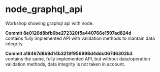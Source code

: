 # node_graphql_api
Workshop showing graphql api with node.

**Commit 8e0126d8bfb6be272320f5a440766e1597ad824d**  
contains fully implemented API with validation methods to mantain data integrity.

**Commit a18467d8b9d14b3219f956998d4ddc067d6302b3**  
contains the same, fully implemented API,
but without data/operation validation methods, data integrity is not taken in account.
